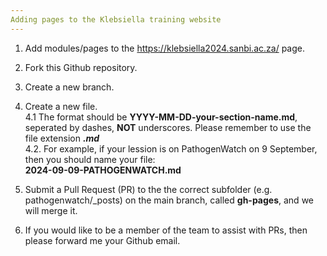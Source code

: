 ```yaml
---
Adding pages to the Klebsiella training website
--- 
```


1. Add modules/pages to the https://klebsiella2024.sanbi.ac.za/ page.
2. Fork this Github repository.
3. Create a new branch.
4. Create a new file.<br>
   4.1 The format should be **YYYY-MM-DD-your-section-name.md**, seperated by dashes, **NOT** underscores. Please remember to use the file extension ***.md*** <br>
   4.2. For example, if your lession is on PathogenWatch on 9 September, then you should name your file:<br>
   **2024-09-09-PATHOGENWATCH.md**

6. Submit a Pull Request (PR) to the the correct subfolder (e.g. pathogenwatch/_posts) on the main branch, called **gh-pages**, and we will merge it.

7. If you would like to be a member of the team to assist with PRs, then please forward me your Github email.

